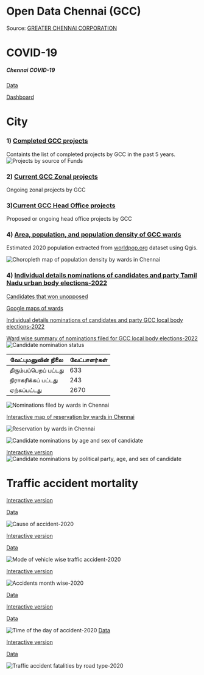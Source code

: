 # Open Data Chennai (GCC)

Source: [GREATER CHENNAI CORPORATION](https://chennaicorporation.gov.in/gcc/)

# COVID-19

##### Chennai COVID-19 
   [Data](https://github.com/elseasama/covid19chennai)
     
   [Dashboard](http://dash.cov19.in/goto/mbkCzVB7k)

# City
### 1) [Completed GCC projects](https://raw.githubusercontent.com/elseasama/OpenDataChennai/main/GCCProjectsCompleted.csv)
   Containts the list of completed projects by GCC in the past 5 years.
   ![Projects by source of Funds](https://raw.githubusercontent.com/elseasama/OpenDataChennai/main/img/projectsSourceOfFunds.jpg)
   
### 2) [Current GCC Zonal projects](https://github.com/elseasama/OpenDataChennai/blob/main/GCCProjectsCurrentZonal.csv)
  Ongoing zonal projects by GCC
### 3)[Current GCC Head Office projects](https://github.com/elseasama/OpenDataChennai/blob/main/GCCProjectsCurrentHeadOffice.csv)
  Proposed or ongoing head office projects by GCC
### 4) [Area, population, and population density of GCC wards](https://github.com/elseasama/OpenDataChennai/blob/main/WardAreaPopulation.csv)
  Estimated 2020 population extracted from [worldpop.org](https://www.worldpop.org/geodata/summary?id=6527) dataset using Qgis.


![Choropleth map of population density by wards in Chennai](https://raw.githubusercontent.com/elseasama/OpenDataChennai/dccb1134351ffcb94e14b93772cb4177e6a908d0/img/chnPopDenWard.svg)

### 4) [Individual details nominations of candidates and party Tamil Nadu urban body elections-2022](https://github.com/elseasama/OpenDataChennai/blob/main/tnUrbanBodyElectionCandidates.csv) 
   [Candidates that won unopposed](https://datawrapper.dwcdn.net/9sJcW/1/)
   
   [Google maps of wards](https://www.google.com/maps/d/u/1/edit?mid=1zDSJzA7t_C3mbMErfzT4Ag6L7jO1mpek&usp=sharing)
   
   [Individual details nominations of candidates and party GCC local body elections-2022](https://github.com/elseasama/OpenDataChennai/blob/main/wardCouncillorNominations.csv) 
   
   [Ward wise summary of nominations filed for GCC local body elections-2022](https://github.com/elseasama/OpenDataChennai/blob/main/2022NominationsUrbanBody.csv)
![Candidate nomination status](https://raw.githubusercontent.com/elseasama/OpenDataChennai/main/img/nominationStatus.png)

|வேட்புமனுவின் நிலை|வேட்பாளர்கள்|
|---|---|
| திரும்பப்பெறப் பட்டது |633|
| நிராகரிக்கப் பட்டது |243|
|ஏற்கப்பட்டது|2670|


![Nominations filed by wards in Chennai](https://raw.githubusercontent.com/elseasama/OpenDataChennai/9216c74f662e3e2fff7b013465953faba52dae73/img/2022nominationsByWardupdated.svg)

[Interactive map of reservation by wards in Chennai](https://elseasama.github.io/dataviz/reservation/index.html)

![Reservation by wards in Chennai](https://github.com/elseasama/OpenDataChennai/blob/main/img/chennaiwardreservation.svg)

![Candidate nominations by age and sex of candidate](https://raw.githubusercontent.com/elseasama/OpenDataChennai/main/img/chndistbyagesex.png)

[Interactive version](https://elseasama.github.io/dataviz/chn/chnageparty.html)
![Candidate nominations by political party, age, and sex of candidate](https://raw.githubusercontent.com/elseasama/OpenDataChennai/main/img/nominationPartyAgeSex.png)


# Traffic accident mortality
[Interactive version](https://elseasama.github.io/dataviz/chn/mortality/accidentscause2020.html)

[Data](https://github.com/elseasama/OpenDataChennai/blob/main/roadaccidentmodeofcause2020.csv)

![Cause of accident-2020](https://raw.githubusercontent.com/elseasama/dataviz/main/chn/mortality/img/cause.png)


[Interactive version](https://elseasama.github.io/dataviz/chn/mortality/accidentsmodeoftransport2020.html)

[Data](https://github.com/elseasama/OpenDataChennai/blob/main/roadaccidentmodeoftransport2020.csv)

![Mode of vehicle wise traffic accident-2020](https://raw.githubusercontent.com/elseasama/dataviz/main/chn/mortality/img/modeoftrans.png)

[Interactive version](https://elseasama.github.io/dataviz/chn/mortality/accidentsmonth2020.html)

![Accidents month wise-2020](https://raw.githubusercontent.com/elseasama/dataviz/main/chn/mortality/img/monthofyear.png)

[Data](https://github.com/elseasama/OpenDataChennai/blob/main/roadaccidentmonth2020.csv)

[Interactive version](https://elseasama.github.io/dataviz/chn/mortality/accidentstime.html)

[Data](https://github.com/elseasama/OpenDataChennai/blob/main/roadaccidentstyperoad2020.csv)

![Time of the day of accident-2020](https://raw.githubusercontent.com/elseasama/dataviz/main/chn/mortality/img/timeofday.png)
[Data](https://github.com/elseasama/OpenDataChennai/blob/main/roadaccidenttime2020.csv)


[Interactive version](https://elseasama.github.io/dataviz/chn/mortality/roadaccidentsroadtype2020.html)

[Data](https://github.com/elseasama/OpenDataChennai/blob/main/roadaccidentstyperoad2020.csv)

![Traffic accident fatalities by road type-2020](https://raw.githubusercontent.com/elseasama/dataviz/main/chn/mortality/img/roadtype.png)




